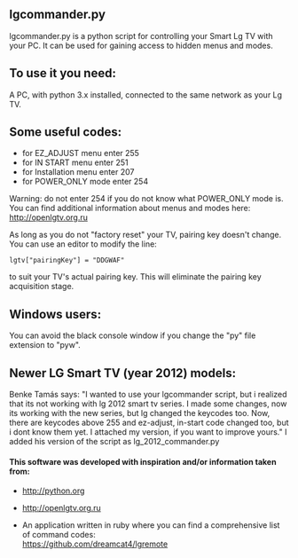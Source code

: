 ## lgcommander.py
lgcommander.py is a python script for controlling your Smart Lg TV with your PC.
It can be used for gaining access to hidden menus and modes.

## To use it you need:
A PC, with python 3.x installed, connected to the same network as your Lg TV.

## Some useful codes:

* for EZ_ADJUST menu enter 255
* for IN START menu enter 251
* for Installation menu enter 207
* for POWER_ONLY mode enter 254

Warning: do not enter 254 if you do not know what POWER_ONLY mode is. You can find additional information about menus and modes here: <http://openlgtv.org.ru>   
 
As long as you do not "factory reset" your TV, pairing key doesn't change. You can use an editor to modify the line:

    lgtv["pairingKey"] = "DDGWAF"    

to suit your TV's actual pairing key.  This will eliminate the pairing key acquisition stage.


## Windows users:
You can avoid the black console window if you change the "py" file extension to "pyw".

## Newer LG Smart TV (year 2012) models:
Benke Tamás says: "I wanted to use your lgcommander script, but i realized that its not working with lg 2012 smart tv series. I made some changes, now its working with the new series, but lg changed the keycodes too. Now, there are keycodes above 255 and ez-adjust, in-start code changed too, but i dont know them yet. I attached my version, if you want to improve yours."
I added his version of the script as lg_2012_commander.py 


#### This software was developed with inspiration and/or information taken from:

*   <http://python.org>


*   <http://openlgtv.org.ru>


*   An application written in ruby where you can find a comprehensive list of command codes:    
<https://github.com/dreamcat4/lgremote>
